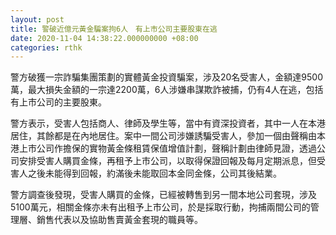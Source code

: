 ```yaml
---
layout: post
title: 警破近億元黃金騙案拘6人　有上市公司主要股東在逃
date: 2020-11-04 14:38:22.000000000 +08:00
categories: rthk
---
```


警方破獲一宗詐騙集團策劃的實體黃金投資騙案，涉及20名受害人，金額達9500萬，最大損失金額的一宗達2200萬，6人涉嫌串謀欺詐被捕，仍有4人在逃，包括有上巿公司的主要股東。

警方表示，受害人包括商人、律師及學生等，當中有資深投資者，其中一人在本港居住，其餘都是在內地居住。案中一間公司涉嫌誘騙受害人，參加一個由聲稱由本港上巿公司作擔保的實物黃金條租賃保值增值計劃，聲稱計劃由律師見證，透過公司安排受害人購買金條，再租予上巿公司，以取得保證回報及每月定期派息，但受害人之後未能得到回報，約滿後未能取回本金同金條，公司其後結業。

警方調查後發現，受害人購買的金條，已經被轉售到另一間本地公司套現，涉及5100萬元，相關金條亦未有出租予上巿公司，於是採取行動，拘捕兩間公司的管理層、銷售代表以及協助售賣黃金套現的職員等。
